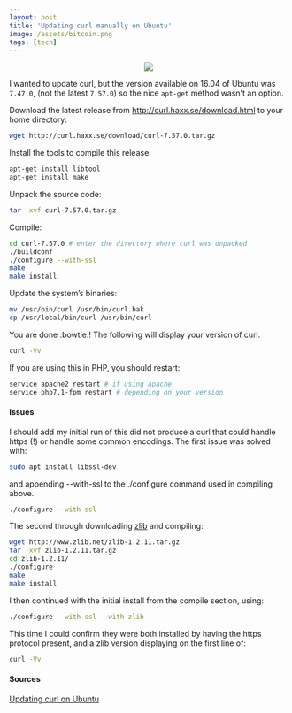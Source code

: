 ```yaml
---
layout: post
title: 'Updating curl manually on Ubuntu'
image: /assets/bitcoin.png
tags: [tech]
---
```


<p style="text-align: center">
	<img src="/assets/curl-logo.svg?style=fifty">
</p>

I wanted to update curl, but the version available on 16.04 of Ubuntu was `7.47.0`, (not the latest `7.57.0`) so the nice `apt-get` method wasn't an option.

Download the latest release from <a href="http://curl.haxx.se/download.html">http://curl.haxx.se/download.html</a> to your home directory:
``` bash
wget http://curl.haxx.se/download/curl-7.57.0.tar.gz
```


<p>Install the tools to compile this release:</p>

``` bash
apt-get install libtool
apt-get install make
```

Unpack the source code:
``` bash
tar -xvf curl-7.57.0.tar.gz
```

Compile:
``` bash
cd curl-7.57.0 # enter the directory where curl was unpacked
./buildconf
./configure --with-ssl
make
make install
```

Update the system’s binaries:
``` bash
mv /usr/bin/curl /usr/bin/curl.bak
cp /usr/local/bin/curl /usr/bin/curl
```

You are done :bowtie:! The following will display your version of curl.
``` bash
curl -Vv
```

If you are using this in PHP, you should restart:
``` bash
service apache2 restart # if using apache
service php7.1-fpm restart # depending on your version
```

#### Issues
I should add my initial run of this did not produce a curl that could handle https (!) or handle some common encodings. The first issue was solved with:
``` bash
sudo apt install libssl-dev
```
and appending --with-ssl to the ./configure command used in compiling above.
``` bash
./configure --with-ssl
```


The second through downloading [zlib](https://zlib.net/) and compiling:
``` bash
wget http://www.zlib.net/zlib-1.2.11.tar.gz
tar -xvf zlib-1.2.11.tar.gz
cd zlib-1.2.11/
./configure
make
make install
```
 I then continued with the initial install from the compile section, using:
``` bash
./configure --with-ssl --with-zlib
```

This time I could confirm they were both installed by having the https protocol present, and a zlib version displaying on the first line of:
``` bash
curl -Vv
```

#### Sources

[Updating curl on Ubuntu](http://pavelpolyakov.com/2014/11/17/updating-php-curl-on-ubuntu/)
